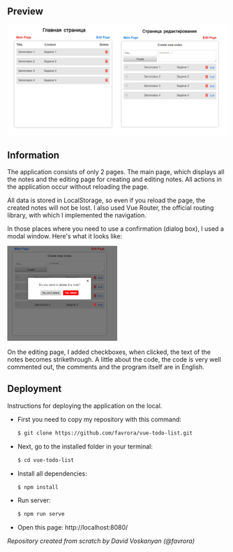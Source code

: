 ## Preview

![Preview](src/assets/img/preview.jpg)

## Information

The application consists of only 2 pages. The main page, which displays all the notes and the editing page for creating and editing notes. All actions in the application occur without reloading the page.

All data is stored in LocalStorage, so even if you reload the page, the created notes will not be lost. I also used Vue Router, the official routing library, with which I implemented the navigation.

In those places where you need to use a confirmation (dialog box), I used a modal window. Here's what it looks like:

<img src="src/assets/img/modal.jpg" width="50%">

On the editing page, I added checkboxes, when clicked, the text of the notes becomes strikethrough. A little about the code, the code is very well commented out, the comments and the program itself are in English.

## Deployment

Instructions for deploying the application on the local.

* First you need to copy my repository with this command:

    ```sh
    $ git clone https://github.com/favrora/vue-todo-list.git
    ```

* Next, go to the installed folder in your terminal:

    ```sh
    $ cd vue-todo-list
    ```

* Install all dependencies:

    ```sh
    $ npm install
    ```

* Run server:

    ```sh
    $ npm run serve
    ```

* Open this page: http://localhost:8080/

*Repository created from scratch by David Voskanyan (@favrora)*
